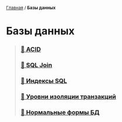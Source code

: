 <sub>[Главная](../../index.md) / **Базы данных**</sub>

# **Базы данных**

> ### **[:green_book: ACID](ACID.md)**
>
> ### **[:green_book: SQL Join](Joins.md)**
>
> ### **[:green_book: Индексы SQL](Indexes.md)**
>
> ### **[:green_book: Уровни изоляции транзакций](TransactionIsolationLevels.md)**
>
> ### **[:green_book: Нормальные формы БД](NF.md)**
